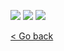 ![](https://github.com/aimbcc170/TCAS-Portfolio-VIVID.P/blob/main/%5B2022%5D%20%E0%B9%82%E0%B8%84%E0%B8%A3%E0%B8%87%E0%B8%87%E0%B8%B2%E0%B8%99%E0%B8%A1.5%2B%E0%B8%81%E0%B8%B2%E0%B8%A3%E0%B9%80%E0%B8%82%E0%B9%89%E0%B8%B2%E0%B8%A3%E0%B8%B1%E0%B8%9A%E0%B8%AD%E0%B8%9A%E0%B8%A3%E0%B8%A1/%E0%B8%AA%E0%B9%84%E0%B8%A5%E0%B8%94%E0%B9%8C54.JPG)
![](https://github.com/aimbcc170/TCAS-Portfolio-VIVID.P/blob/main/%5B2022%5D%20%E0%B9%82%E0%B8%84%E0%B8%A3%E0%B8%87%E0%B8%87%E0%B8%B2%E0%B8%99%E0%B8%A1.5%2B%E0%B8%81%E0%B8%B2%E0%B8%A3%E0%B9%80%E0%B8%82%E0%B9%89%E0%B8%B2%E0%B8%A3%E0%B8%B1%E0%B8%9A%E0%B8%AD%E0%B8%9A%E0%B8%A3%E0%B8%A1/%E0%B8%AA%E0%B9%84%E0%B8%A5%E0%B8%94%E0%B9%8C54%20(2).JPG)
![](https://github.com/aimbcc170/TCAS-Portfolio-VIVID.P/blob/main/%5B2022%5D%20%E0%B9%82%E0%B8%84%E0%B8%A3%E0%B8%87%E0%B8%87%E0%B8%B2%E0%B8%99%E0%B8%A1.5%2B%E0%B8%81%E0%B8%B2%E0%B8%A3%E0%B9%80%E0%B8%82%E0%B9%89%E0%B8%B2%E0%B8%A3%E0%B8%B1%E0%B8%9A%E0%B8%AD%E0%B8%9A%E0%B8%A3%E0%B8%A1/%E0%B8%AA%E0%B9%84%E0%B8%A5%E0%B8%94%E0%B9%8C54%20(1).JPG)

[< Go back](https://github.com/aimbcc170/TCAS-Portfolio-VIVID.P/blob/main/%5B2022%5D%20%E0%B9%82%E0%B8%84%E0%B8%A3%E0%B8%87%E0%B8%87%E0%B8%B2%E0%B8%99%E0%B8%A1.5%2B%E0%B8%81%E0%B8%B2%E0%B8%A3%E0%B9%80%E0%B8%82%E0%B9%89%E0%B8%B2%E0%B8%A3%E0%B8%B1%E0%B8%9A%E0%B8%AD%E0%B8%9A%E0%B8%A3%E0%B8%A1/school%20project%20th.md)
